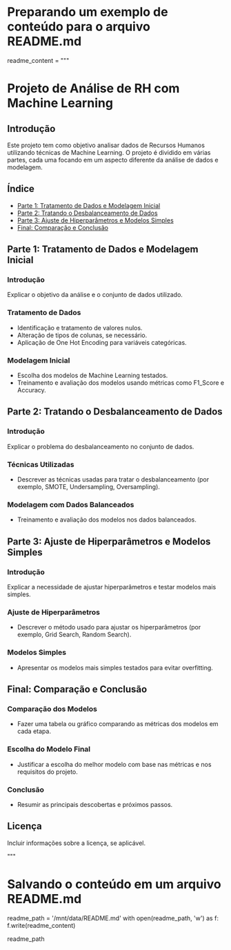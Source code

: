 # Preparando um exemplo de conteúdo para o arquivo README.md

readme_content = """
# Projeto de Análise de RH com Machine Learning

## Introdução

Este projeto tem como objetivo analisar dados de Recursos Humanos utilizando técnicas de Machine Learning. O projeto é dividido em várias partes, cada uma focando em um aspecto diferente da análise de dados e modelagem.

## Índice

- [Parte 1: Tratamento de Dados e Modelagem Inicial](https://github.com/warleyguerra/Analise_RH/blob/main/parte1.ipynb)
- [Parte 2: Tratando o Desbalanceamento de Dados](https://github.com/warleyguerra/Analise_RH/blob/main/parte2.ipynb)
- [Parte 3: Ajuste de Hiperparâmetros e Modelos Simples](https://github.com/warleyguerra/Analise_RH/blob/main/parte3.ipynb)
- [Final: Comparação e Conclusão](https://github.com/warleyguerra/Analise_RH/blob/main/Final.ipynb)

## Parte 1: Tratamento de Dados e Modelagem Inicial

### Introdução

Explicar o objetivo da análise e o conjunto de dados utilizado.

### Tratamento de Dados

- Identificação e tratamento de valores nulos.
- Alteração de tipos de colunas, se necessário.
- Aplicação de One Hot Encoding para variáveis categóricas.

### Modelagem Inicial

- Escolha dos modelos de Machine Learning testados.
- Treinamento e avaliação dos modelos usando métricas como F1_Score e Accuracy.

## Parte 2: Tratando o Desbalanceamento de Dados

### Introdução

Explicar o problema do desbalanceamento no conjunto de dados.

### Técnicas Utilizadas

- Descrever as técnicas usadas para tratar o desbalanceamento (por exemplo, SMOTE, Undersampling, Oversampling).

### Modelagem com Dados Balanceados

- Treinamento e avaliação dos modelos nos dados balanceados.

## Parte 3: Ajuste de Hiperparâmetros e Modelos Simples

### Introdução

Explicar a necessidade de ajustar hiperparâmetros e testar modelos mais simples.

### Ajuste de Hiperparâmetros

- Descrever o método usado para ajustar os hiperparâmetros (por exemplo, Grid Search, Random Search).

### Modelos Simples

- Apresentar os modelos mais simples testados para evitar overfitting.

## Final: Comparação e Conclusão

### Comparação dos Modelos

- Fazer uma tabela ou gráfico comparando as métricas dos modelos em cada etapa.

### Escolha do Modelo Final

- Justificar a escolha do melhor modelo com base nas métricas e nos requisitos do projeto.

### Conclusão

- Resumir as principais descobertas e próximos passos.

## Licença

Incluir informações sobre a licença, se aplicável.

"""

# Salvando o conteúdo em um arquivo README.md
readme_path = '/mnt/data/README.md'
with open(readme_path, 'w') as f:
    f.write(readme_content)

readme_path

